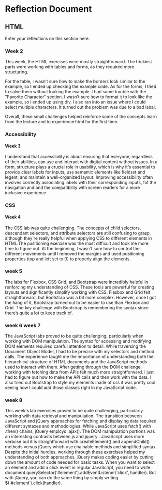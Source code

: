 # Reflection Document

## HTML

Enter your reflections on this section here.

### Week 2

This week, the HTML exercises were mostly straightforward. The trickiest parts were working with tables and forms, as they required more structuring.

For the table, I wasn’t sure how to make the borders look similar to the example, so I ended up checking the example code. As for the forms, I tried to solve them without looking the example. I had some trouble with the "Favorite Character" section. I wasn’t sure how to format it to look like the example, so i ended up using div. I also ran into an issue where I could select multiple characters. It turned out the problem was due to a bad labal.

Overall, these small challenges helped reinforce some of the concepts learn from the lecture and to experience html for the first time.

### Accessibility

#### Week 3

I understand that accessibility is about ensuring that everyone, regardless of their abilities, can use and interact with digital content without issues. In a form, structure plays a crucial role in usability, which is why it's essential to provide clear labels for inputs, use semantic elements like fieldset and legent, and maintain a well-organized layout. Improving accessibility often involves correctly associating labels with their corresponding inputs, fot the navigation and and the compatibility with screen readers for a more inclusive experience.

### CSS

#### Week 4

The CSS lab was quite challenging. The concepts of child selectors, descendant selectors, and attribute selectors are still confusing to grasp, although they're really helpful when applying CSS to different elements in HTML.The positioning exercise was the most difficult and took me more time to figure out. At the beginning, I wasn't sure how to control the different movements until I removed the margins and used positioning properties (top and left set to 0) to properly align the elements.

### week 5

The labs for Flexbox, CSS Grid, and Bootstrap were incredibly helpful in renforcing my understanding of CSS. These tools are powerful for creating layouts and significantly simplify working with CSS. Flexbox and Grid felt straightforward, but Bootstrap was a bit more complex. However, once I got the hang of it, Bootstrap turned out to be easier to use than Flexbox and Grid. The key challenge with Bootstrap is remembering the syntax since there’s quite a lot to keep track of.

### week 6 week 7

The JavaScript labs proved to be quite challenging, particularly when working with DOM manipulation. The syntax for accessing and modifying DOM elements required careful attention to detail. While traversing the Document Object Model, I had to be precise with my selectors and method calls. The experience taught me the importance of understanding both the hierarchical structure of HTML documents and the JavaScript methods used to interact with them. After getting through the DOM challenge, working with fetching data from APIs felt much more straightforward. I just had to figure out how to make the API calls and then work with the data. I also tried out Bootstrap to style my elements inade of css it was pretty cool seeing how I could add those classes right in my JavaScript code.

### week 8

This week's lab exercises proved to be quite challenging, particularly working with data retrieval and manipulation. The transition between JavaScript and jQuery approaches for fetching and displaying data required different syntaxes and methodologies. While  JavaScript uses fetch() with .then() chains, jQuery employs .ajax(). The DOM manipulation portions was an interesting contrasts between js and jquery . JavaScript uses more verbose but it is straightforward with createElement() and appendChild() methods versus jQuery which use chainable methods and simplified syntax. Despite the initial hurdles, working through these exercises helped my understanding of both approaches. jQuery makes coding easier by cutting down the amount of code needed for basic tasks. When you want to select an element and add a click event in regular JavaScript, you need to write document.querySelector('#element').addEventListener('click', handler). But with jQuery, you can do the same thing by simply writing $('#element').click(handler).
